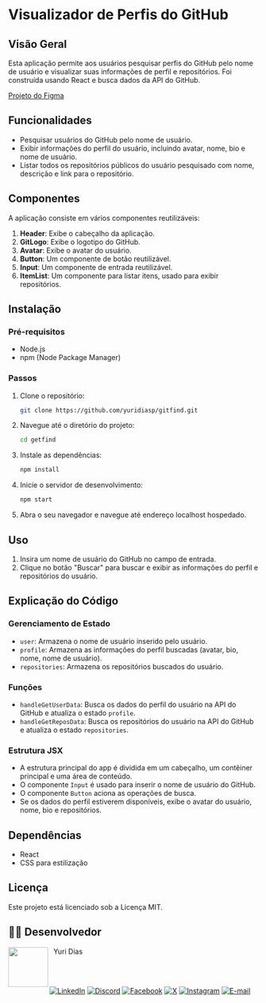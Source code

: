 # Visualizador de Perfis do GitHub

## Visão Geral
Esta aplicação permite aos usuários pesquisar perfis do GitHub pelo nome de usuário e visualizar suas informações de perfil e repositórios. Foi construída usando React e busca dados da API do GitHub.

[Projeto do Figma](https://www.figma.com/design/IXySq1eGSvvY9nSGLbKcom/GitFind?node-id=0-1&t=qrGLoJDTco61VCZ5-0)

## Funcionalidades
- Pesquisar usuários do GitHub pelo nome de usuário.
- Exibir informações do perfil do usuário, incluindo avatar, nome, bio e nome de usuário.
- Listar todos os repositórios públicos do usuário pesquisado com nome, descrição e link para o repositório.

## Componentes
A aplicação consiste em vários componentes reutilizáveis:
1. **Header**: Exibe o cabeçalho da aplicação.
2. **GitLogo**: Exibe o logotipo do GitHub.
3. **Avatar**: Exibe o avatar do usuário.
4. **Button**: Um componente de botão reutilizável.
5. **Input**: Um componente de entrada reutilizável.
6. **ItemList**: Um componente para listar itens, usado para exibir repositórios.

## Instalação

### Pré-requisitos
- Node.js
- npm (Node Package Manager)

### Passos
1. Clone o repositório:
    ```sh
    git clone https://github.com/yuridiasp/gitfind.git
    ```

2. Navegue até o diretório do projeto:
    ```sh
    cd getfind
    ```

3. Instale as dependências:
    ```sh
    npm install
    ```

4. Inicie o servidor de desenvolvimento:
    ```sh
    npm start
    ```

5. Abra o seu navegador e navegue até endereço localhost hospedado.

## Uso
1. Insira um nome de usuário do GitHub no campo de entrada.
2. Clique no botão "Buscar" para buscar e exibir as informações do perfil e repositórios do usuário.

## Explicação do Código

### Gerenciamento de Estado
- `user`: Armazena o nome de usuário inserido pelo usuário.
- `profile`: Armazena as informações do perfil buscadas (avatar, bio, nome, nome de usuário).
- `repositories`: Armazena os repositórios buscados do usuário.

### Funções
- `handleGetUserData`: Busca os dados do perfil do usuário na API do GitHub e atualiza o estado `profile`.
- `handleGetReposData`: Busca os repositórios do usuário na API do GitHub e atualiza o estado `repositories`.

### Estrutura JSX
- A estrutura principal do app é dividida em um cabeçalho, um contêiner principal e uma área de conteúdo.
- O componente `Input` é usado para inserir o nome de usuário do GitHub.
- O componente `Button` aciona as operações de busca.
- Se os dados do perfil estiverem disponíveis, exibe o avatar do usuário, nome, bio e repositórios.

## Dependências
- React
- CSS para estilização

## Licença
Este projeto está licenciado sob a Licença MIT. 

<h2 id="author">👨‍💻 Desenvolvedor</h2>

<p>
    <a href="https://github.com/yuridiasp">
        <img
          align=left
          margin=10
          width=80
          src="https://avatars.githubusercontent.com/u/81938754?v=4"
        />
    </a>
      <p>
        <p>&nbsp&nbspYuri Dias<br>
        &nbsp&nbsp&nbsp
    </p>
</p>

<br>

[![LinkedIn](https://img.shields.io/badge/LinkedIn-0077B5?style=for-the-badge&logo=linkedin&logoColor=white)](https://www.linkedin.com/in/yuridiasp/) [![Discord](https://img.shields.io/badge/Discord-7289DA?style=for-the-badge&logo=discord&logoColor=white)](https://discord.com/channels/@yuridiasp/) [![Facebook](https://img.shields.io/badge/Facebook-1877F2?style=for-the-badge&logo=facebook&logoColor=white)](https://www.facebook.com/yuri.dias.7739/) [![X](https://img.shields.io/badge/X-000?style=for-the-badge&logo=x)](https://x.com/YuriDias_P) [![Instagram](https://img.shields.io/badge/-Instagram-%23E4405F?style=for-the-badge&logo=instagram&logoColor=white)](https://www.instagram.com/yuridiasp/) [![E-mail](https://img.shields.io/badge/-Email-000?style=for-the-badge&logo=microsoft-outlook&logoColor=007BFF)](mailto:yuristardias@hotmail.com)